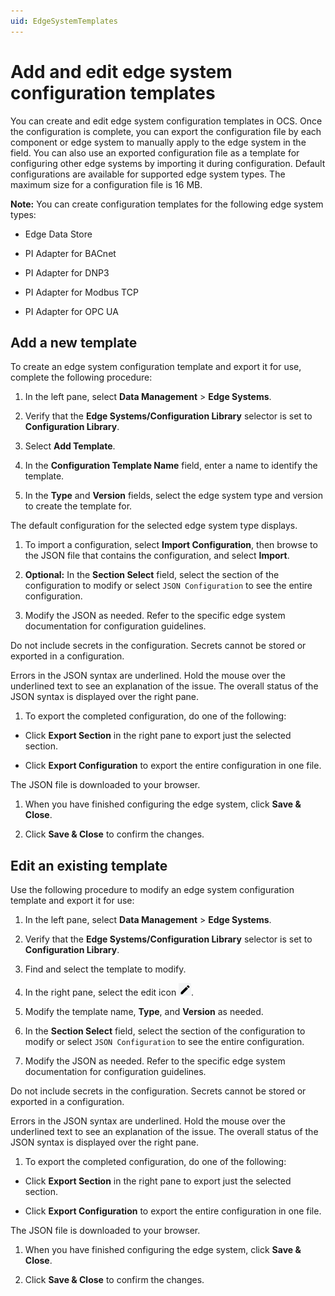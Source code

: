 ```yaml
---
uid: EdgeSystemTemplates
---
```


# Add and edit edge system configuration templates

You can create and edit edge system configuration templates in OCS. Once the configuration is complete, you can export the configuration file by each component or edge system to manually apply to the edge system in the field. You can also use an exported configuration file as a template for configuring other edge systems by importing it during configuration. Default configurations are available for supported edge system types. The maximum size for a configuration file is 16 MB.

**Note:** You can create configuration templates for the following edge system types:

 - Edge Data Store

 - PI Adapter for BACnet
 
 - PI Adapter for DNP3
 
 - PI Adapter for Modbus TCP
 
 - PI Adapter for OPC UA

## Add a new template

To create an edge system configuration template and export it for use, complete the following procedure:

1. In the left pane, select **Data Management** > **Edge Systems**.

1. Verify that the **Edge Systems/Configuration Library** selector is set to **Configuration Library**.

1. Select **Add Template**.

1. In the **Configuration Template Name** field, enter a name to identify the template.

1. In the **Type** and **Version** fields, select the edge system type and version to create the template for.

  The default configuration for the selected edge system type displays.

1. To import a configuration, select **Import Configuration**, then browse to the JSON file that contains the configuration, and select **Import**.

1. **Optional:** In the **Section Select** field, select the section of the configuration to modify or select `JSON Configuration` to see the entire configuration.

1. Modify the JSON as needed. Refer to the specific edge system documentation for configuration guidelines.

 Do not include secrets in the configuration. Secrets cannot be stored or exported in a configuration.

 Errors in the JSON syntax are underlined. Hold the mouse over the underlined text to see an explanation of the issue. The overall status of the JSON syntax is displayed over the right pane.  

1. To export the completed configuration, do one of the following:

 - Click **Export Section** in the right pane to export just the selected section. 

 - Click **Export Configuration** to export the entire configuration in one file.

 The JSON file is downloaded to your browser.

1. When you have finished configuring the edge system, click **Save & Close**.

1. Click **Save & Close** to confirm the changes. 

## Edit an existing template

Use the following procedure to modify an edge system configuration template and export it for use:

1. In the left pane, select **Data Management** > **Edge Systems**.

1. Verify that the **Edge Systems/Configuration Library** selector is set to **Configuration Library**.

1. Find and select the template to modify.

1. In the right pane, select the edit icon ![Edit](images/pencil-icon.png).

1. Modify the template name, **Type**, and **Version** as needed.

1. In the **Section Select** field, select the section of the configuration to modify or select `JSON Configuration` to see the entire configuration.

1. Modify the JSON as needed. Refer to the specific edge system documentation for configuration guidelines.

 Do not include secrets in the configuration. Secrets cannot be stored or exported in a configuration.

 Errors in the JSON syntax are underlined. Hold the mouse over the underlined text to see an explanation of the issue. The overall status of the JSON syntax is displayed over the right pane.  

1. To export the completed configuration, do one of the following:

 - Click **Export Section** in the right pane to export just the selected section. 

 - Click **Export Configuration** to export the entire configuration in one file.

 The JSON file is downloaded to your browser.

1. When you have finished configuring the edge system, click **Save & Close**.

1. Click **Save & Close** to confirm the changes. 
